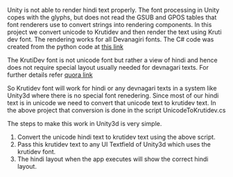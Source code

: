 Unity is not able to render hindi text properly. The font processing in Unity copes with the glyphs, but does not read the GSUB and GPOS tables that font renderers use to convert strings into rendering components. In this project we convert unicode to Krutidev and then render the text using Kruti dev font. The rendering works for all Devanagiri fonts.
The C# code was created from the python code at [this link][1]

[1]:https://github.com/jmcmanu2/python_practice/blob/e443078b7f0c9287ae29cc54d92fca4807a22955/Unicode%20KrutiDev%20converter.py

The KrutiDev font is not unicode font but rather a view of hindi and hence does not require special layout usually needed for devnagari texts. For further details refer [quora link][2]

[2]:https://www.quora.com/What-is-the-difference-between-the-Mangal-font-and-the-Kruti-Dev-font-in-typing-Hindi

So Krutidev font will work for hindi or any devnagari texts in a system like Unity3d where there is no special font renedering. Since most of our hindi text is in unicode we need to convert that unicode text to krutidev text. In the above project that conversion is done in the script UnicodeToKrutidev.cs

The steps to make this work in Unity3d is very simple.

  1. Convert the unicode hindi text to krutidev text using the above script.
  2. Pass this krutidev text to any UI Textfield of Unity3d which uses the krutidev font.
  3. The hindi layout when the app executes will show the correct hindi layout.
